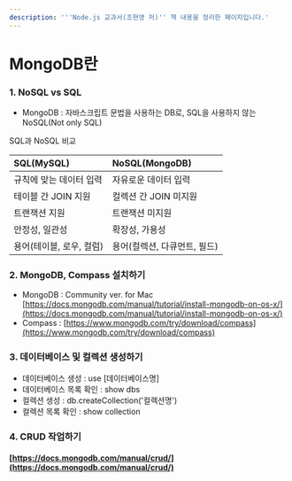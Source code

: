 ```yaml
---
description: '''Node.js 교과서(조현영 저)'' 책 내용을 정리한 페이지입니다.'
---
```


# MongoDB란

### 1. NoSQL vs SQL

* MongoDB : 자바스크립트 문법을 사용하는 DB로, SQL을 사용하지 않는 NoSQL\(Not only SQL\)

SQL과 NoSQL 비교

| SQL\(MySQL\) | NoSQL\(MongoDB\) |
| :--- | :--- |
| 규칙에 맞는 데이터 입력 | 자유로운 데이터 입력 |
| 테이블 간 JOIN 지원 | 컬렉션 간 JOIN 미지원 |
| 트랜잭션 지원 | 트랜잭션 미지원 |
| 안정성, 일관성 | 확장성, 가용성 |
| 용어\(테이블, 로우, 컬럼\) | 용어\(컬렉션, 다큐먼트, 필드\) |

### 2. MongoDB, Compass 설치하기

* MongoDB : Community ver. for Mac [https://docs.mongodb.com/manual/tutorial/install-mongodb-on-os-x/](https://docs.mongodb.com/manual/tutorial/install-mongodb-on-os-x/)
* Compass : [https://www.mongodb.com/try/download/compass](https://www.mongodb.com/try/download/compass) 

### 3. 데이터베이스 및 컬렉션 생성하기 

* 데이터베이스 생성 : use \[데이터베이스명\]
* 데이터베이스 목록 확인 : show dbs
* 컬렉션 생성 : db.createCollection\('컬렉션명'\)
* 컬렉션 목록 확인 : show collection

### 4. CRUD 작업하기

#### [https://docs.mongodb.com/manual/crud/](https://docs.mongodb.com/manual/crud/)

#### 



